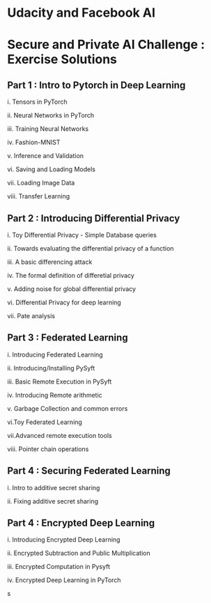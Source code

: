 # Udacity and Facebook AI
# Secure and Private AI Challenge : Exercise Solutions

## Part 1 : Intro to Pytorch in Deep Learning

<p>i. Tensors in PyTorch<p>
<p>ii. Neural Networks in PyTorch<p>
<p>iii. Training Neural Networks<p>
<p>iv. Fashion-MNIST<p>
<p>v. Inference and Validation<p>
<p>vi. Saving and Loading Models<p>
<p>vii. Loading Image Data<p>
<p>viii. Transfer Learning<p>

## Part 2 : Introducing Differential Privacy
<p>i. Toy Differential Privacy - Simple Database queries<p>
<p>ii. Towards evaluating the differential privacy of a function<p>
<p>iii. A basic differencing attack<p>
<p>iv. The formal definition of differetial privacy<p>
<p>v. Adding noise for global differential privacy<p>
<p>vi. Differential Privacy for deep learning<p>
<p>vii. Pate analysis<p>

## Part 3 : Federated Learning
<p>i. Introducing Federated Learning<p>
<p>ii. Introducing/Installing PySyft<p>
<p>iii. Basic Remote Execution in PySyft<p>
<p>iv. Introducing Remote arithmetic<p>
<p>v. Garbage Collection and common errors<p>
<p>vi.Toy Federated Learning
<p>vii.Advanced remote execution tools
<p>viii. Pointer chain operations<p>
  
## Part 4 : Securing Federated Learning
<p>i. Intro to additive secret sharing<p>
<p>ii. Fixing additive secret sharing<p>
  

## Part 4 : Encrypted Deep Learning
<p>i. Introducing Encrypted Deep Learning<p>
<p>ii. Encrypted Subtraction and Public Multiplication<p>
<p>iii. Encrypted Computation in Pysyft<p>
<p>iv. Encrypted Deep Learning in PyTorch<p>
s
